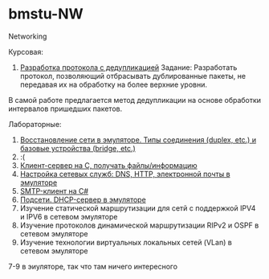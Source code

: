 # bmstu-NW
Networking

Курсовая:
1. [Разработка протокола с дедупликацией](https://github.com/DeaLoic/bmstu-NW/course/report)
Задание: Разработать протокол, позволяющий отбрасывать дублированные пакеты, не передавая их
на обработку на более верхние уровни.

В самой работе предлагается метод дедупликации на основе обработки интервалов пришедших пакетов. 

Лабораторные:
1. [Восстановление сети в эмуляторе. Типы соединения (duplex, etc.) и базовые устройства (bridge, etc.)](https://github.com/DeaLoic/bmstu-NW/lab_01)
2. :(
3. [Клиент-сервер на C, получать файлы/информацию](https://github.com/DeaLoic/bmstu-NW/lab_03)
4. [Настройка сетевых служб: DNS, HTTP, электронной почты в эмуляторе](https://github.com/DeaLoic/bmstu-NW/lab_04)
5. [SMTP-клиент на C#](https://github.com/DeaLoic/bmstu-NW/lab_05)
6. [Подсети. DHCP-сервер в эмуляторе](https://github.com/DeaLoic/bmstu-NW/lab_06)
7. Изучение статической маршрутизации для сетй с поддержкой IPV4 и IPV6 в сетевом эмуляторе
8. Изучение протоколов динамической маршрутизации RIPv2 и OSPF в сетевом эмуляторе
9. Изучение технологии виртуальных локальных сетей (VLan) в сетевом эмуляторе

7-9 в эиуляторе, так что там ничего интересного